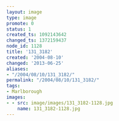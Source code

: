 ```yaml
---
layout: image
type: image
promote: 0
status: 1
created_ts: 1092143642
changed_ts: 1372159437
node_id: 1128
title: '131_3182'
created: '2004-08-10'
changed: '2013-06-25'
aliases:
- "/2004/08/10/131_3182/"
permalink: "/2004/08/10/131_3182/"
tags:
- Marlborough
images:
- - src: image/images/131_3182-1128.jpg
    name: 131_3182-1128.jpg
---
```


